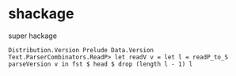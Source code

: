 shackage
========

super hackage


```
Distribution.Version Prelude Data.Version Text.ParserCombinators.ReadP> let readV v = let l = readP_to_S parseVersion v in fst $ head $ drop (length l - 1) l
```
